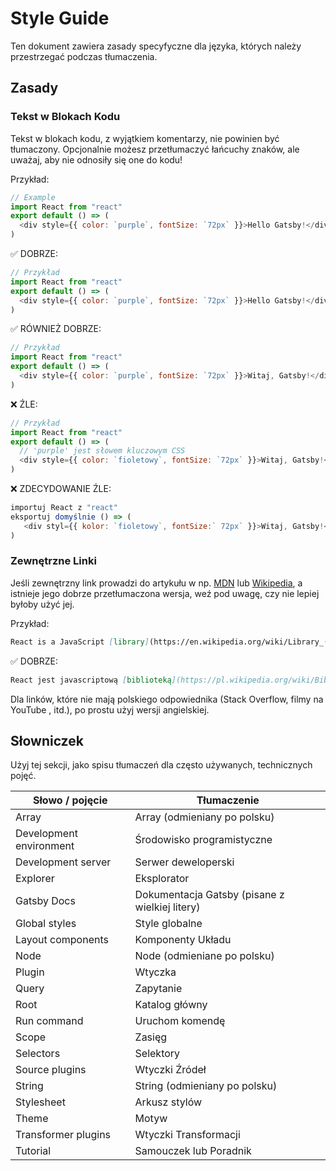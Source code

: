 # Style Guide

Ten dokument zawiera zasady specyfyczne dla języka, których należy przestrzegać podczas tłumaczenia.

## Zasady

### Tekst w Blokach Kodu

Tekst w blokach kodu, z wyjątkiem komentarzy, nie powinien być tłumaczony. Opcjonalnie możesz przetłumaczyć łańcuchy znaków, ale uważaj, aby nie odnosiły się one do kodu!

Przykład:

```js
// Example
import React from "react"
export default () => (
  <div style={{ color: `purple`, fontSize: `72px` }}>Hello Gatsby!</div>
)
```

✅ DOBRZE:

```js
// Przykład
import React from "react"
export default () => (
  <div style={{ color: `purple`, fontSize: `72px` }}>Hello Gatsby!</div>
)
```

✅ RÓWNIEŻ DOBRZE:

```js
// Przykład
import React from "react"
export default () => (
  <div style={{ color: `purple`, fontSize: `72px` }}>Witaj, Gatsby!</div>
)
```

❌ ŹLE:

```js
// Przykład
import React from "react"
export default () => (
  // 'purple' jest słowem kluczowym CSS
  <div style={{ color: `fioletowy`, fontSize: `72px` }}>Witaj, Gatsby!</div>
)
```

❌ ZDECYDOWANIE ŹLE:

```js
importuj React z "react"
eksportuj domyślnie () => (
   <div styl={{ kolor: `fioletowy`, fontSize:` 72px` }}>Witaj, Gatsby!</div>
)
```

### Zewnętrzne Linki

Jeśli zewnętrzny link prowadzi do artykułu w np. [MDN] lub [Wikipedia], a istnieje jego dobrze przetłumaczona wersja, weź pod uwagę, czy nie lepiej byłoby użyć jej.

[mdn]: https://developer.mozilla.org/en-US/
[wikipedia]: https://en.wikipedia.org/wiki/Main_Page

Przykład:

```md
React is a JavaScript [library](https://en.wikipedia.org/wiki/Library_(computing)).
```

✅ DOBRZE:

```md
React jest javascriptową [biblioteką](https://pl.wikipedia.org/wiki/Biblioteka_programistyczna).
```

Dla linków, które nie mają polskiego odpowiednika (Stack Overflow, filmy na YouTube , itd.), po prostu użyj wersji angielskiej.

## Słowniczek

Użyj tej sekcji, jako spisu tłumaczeń dla często używanych, technicznych pojęć.

| Słowo / pojęcie  | Tłumaczenie |
| ------ | ----------- |
| Array | Array (odmieniany po polsku) |
| Development environment | Środowisko programistyczne   |
| Development server | Serwer deweloperski   |
| Explorer | Eksplorator   |
| Gatsby Docs | Dokumentacja Gatsby (pisane z wielkiej litery)   |
| Global styles | Style globalne |
| Layout components | Komponenty Układu |
| Node | Node (odmieniane po polsku)  |
| Plugin | Wtyczka     |
| Query  | Zapytanie   |
| Root | Katalog główny   |
| Run command | Uruchom komendę   |
| Scope | Zasięg |
| Selectors | Selektory |
| Source plugins | Wtyczki Źródeł   |
| String | String (odmieniany po polsku)   |
| Stylesheet | Arkusz stylów   |
| Theme  | Motyw       |
| Transformer plugins | Wtyczki Transformacji   |
| Tutorial | Samouczek lub Poradnik   |




